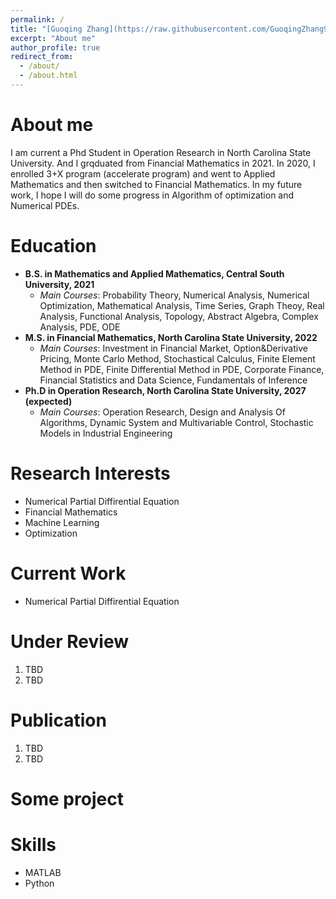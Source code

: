 ```yaml
---
permalink: /
title: "[Guoqing Zhang](https://raw.githubusercontent.com/GuoqingZhang99/Gqzhang.github.io/52fa7f62a303ac2e0714084fb43d90a6703c4af3/files/GuoqingZhang-CV.pdf)"
excerpt: "About me"
author_profile: true
redirect_from: 
  - /about/
  - /about.html
---
```


About me
=====
I am current a Phd Student in Operation Research in North Carolina State University. And I grqduated from Financial Mathematics in 2021. In 2020, I enrolled 3+X program (accelerate program) and went to Applied Mathematics and then switched to Financial Mathematics. In my future work, I hope I will do some progress in Algorithm of optimization and Numerical PDEs.

Education
=====
* **B.S. in Mathematics and Applied Mathematics, Central South University, 2021**
    - *Main Courses*: Probability Theory, Numerical Analysis, Numerical Optimization, Mathematical Analysis, Time Series, Graph Theoy, Real Analysis, Functional Analysis, Topology, Abstract Algebra, Complex Analysis, PDE, ODE
* **M.S. in Financial Mathematics, North Carolina State University, 2022**
    - *Main Courses*: Investment in Financial Market, Option&Derivative Pricing, Monte Carlo Method, Stochastical Calculus, Finite Element Method in PDE, Finite Differential Method in PDE, Corporate Finance, Financial Statistics and Data Science, Fundamentals of Inference
* **Ph.D in Operation Research, North Carolina State University, 2027 (expected)**
    - *Main Courses*: Operation Research, Design and Analysis Of Algorithms, Dynamic System and Multivariable Control, Stochastic Models in Industrial Engineering


Research Interests
======
* Numerical Partial Diffirential Equation
* Financial Mathematics 
* Machine Learning 
* Optimization 

Current Work
======
* Numerical Partial Diffirential Equation


Under Review
======
1. TBD
1. TBD

Publication
=====
1. TBD
1. TBD

Some project
=====

Skills
=====
* MATLAB
* Python
